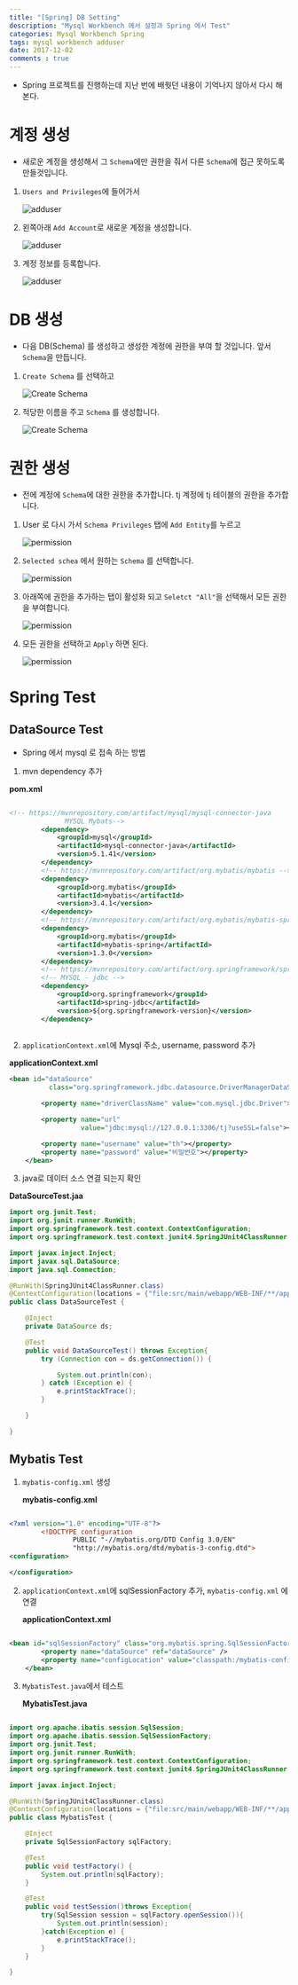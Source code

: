 ```yaml
---
title: "[Spring] DB Setting"
description: "Mysql Workbench 에서 설정과 Spring 에서 Test"
categories: Mysql Workbench Spring
tags: mysql workbench adduser 
date: 2017-12-02
comments : true
---
```


* Spring 프로젝트를 진행하는데 지난 번에 배웟던 내용이 기억나지 않아서 다시 해본다.

 
# 계정 생성

 * 새로운 계정을 생성해서 그 `Schema`에만 권한을 줘서 다른 `Schema`에 접근 못하도록 만들것입니다.
 
1. `Users and Privileges`에 들어가서 

    ![adduser](/assets/images/DBsetting/add0.png)

2. 왼쪽아래 `Add Account`로 새로운 계정을 생성합니다.

    ![adduser](/assets/images/DBsetting/add1.png)

3. 계정 정보를 등록합니다.

    ![adduser](/assets/images/DBsetting/add2.png)


# DB 생성

* 다음 DB(Schema) 를 생성하고 생성한 계정에 권한을 부여 할 것입니다. 앞서 `Schema`을 만듭니다.

1. `Create Schema` 를 선택하고
 
    ![Create Schema](/assets/images/DBsetting/createSchema.png)

2. 적당한 이름을 주고 `Schema` 를 생성합니다.

    ![Create Schema](/assets/images/DBsetting/createSchema2.png)


# 권한 생성

* 전에 계정에 `Schema`에 대한 권한을 추가합니다. tj 계정에 tj 테이블의 권한을 추가합니다.

1. User 로 다시 가서 `Schema Privileges` 탭에 `Add Entity`를 누르고

    ![permission](/assets/images/DBsetting/permission2.png)

3. `Selected schea` 에서 원하는 `Schema` 를 선택합니다.

    ![permission](/assets/images/DBsetting/permission3.png)

4. 아래쪽에 권한을 추가하는 탭이 활성화 되고 `Seletct "All"`을 선택해서 모든 권한을 부여합니다.

    ![permission](/assets/images/DBsetting/permission4.png)

5. 모든 권한을 선택하고 `Apply` 하면 된다. 

    ![permission](/assets/images/DBsetting/permission5.png)

# Spring Test

## DataSource Test

* Spring 에서 mysql 로 접속 하는 방법

1. mvn dependency 추가

**pom.xml**

```xml

<!-- https://mvnrepository.com/artifact/mysql/mysql-connector-java
              MYSQL Mybats-->
        <dependency>
            <groupId>mysql</groupId>
            <artifactId>mysql-connector-java</artifactId>
            <version>5.1.41</version>
        </dependency>
        <!-- https://mvnrepository.com/artifact/org.mybatis/mybatis -->
        <dependency>
            <groupId>org.mybatis</groupId>
            <artifactId>mybatis</artifactId>
            <version>3.4.1</version>
        </dependency>
        <!-- https://mvnrepository.com/artifact/org.mybatis/mybatis-spring -->
        <dependency>
            <groupId>org.mybatis</groupId>
            <artifactId>mybatis-spring</artifactId>
            <version>1.3.0</version>
        </dependency>
        <!-- https://mvnrepository.com/artifact/org.springframework/spring-jdbc -->
        <!-- MYSQL - jdbc -->
        <dependency>
            <groupId>org.springframework</groupId>
            <artifactId>spring-jdbc</artifactId>
            <version>${org.springframework-version}</version>
        </dependency>
        
```

2. `applicationContext.xml`에 Mysql 주소, username, password 추가

**applicationContext.xml**

```xml
<bean id="dataSource"
          class="org.springframework.jdbc.datasource.DriverManagerDataSource">

        <property name="driverClassName" value="com.mysql.jdbc.Driver"></property>

        <property name="url"
                  value="jdbc:mysql://127.0.0.1:3306/tj?useSSL=false"></property>

        <property name="username" value="th"></property>
        <property name="password" value="비밀번호"></property>
    </bean>

```


3. java로 데이터 소스 연결 되는지 확인

**DataSourceTest.jaa**

```java
import org.junit.Test;
import org.junit.runner.RunWith;
import org.springframework.test.context.ContextConfiguration;
import org.springframework.test.context.junit4.SpringJUnit4ClassRunner;

import javax.inject.Inject;
import javax.sql.DataSource;
import java.sql.Connection;

@RunWith(SpringJUnit4ClassRunner.class)
@ContextConfiguration(locations = {"file:src/main/webapp/WEB-INF/**/applicationContext.xml"})
public class DataSourceTest {

    @Inject
    private DataSource ds;

    @Test
    public void DataSourceTest() throws Exception{
        try (Connection con = ds.getConnection()) {

            System.out.println(con);
        } catch (Exception e) {
            e.printStackTrace();
        }

    }

}
```

## Mybatis Test

1. `mybatis-config.xml` 생성

    **mybatis-config.xml**

```xml

<?xml version="1.0" encoding="UTF-8"?>
		<!DOCTYPE configuration
				PUBLIC "-//mybatis.org/DTD Config 3.0/EN"
				"http://mybatis.org/dtd/mybatis-3-config.dtd">
<configuration>

</configuration>

```

2. `applicationContext.xml`에 sqlSessionFactory 추가, `mybatis-config.xml` 에 연결

    **applicationContext.xml**

```xml

<bean id="sqlSessionFactory" class="org.mybatis.spring.SqlSessionFactoryBean">
        <property name="dataSource" ref="dataSource" />
        <property name="configLocation" value="classpath:/mybatis-config.xml"></property>
    </bean>


```

3. `MybatisTest.java`에서 테스트

    **MybatisTest.java**

```java

import org.apache.ibatis.session.SqlSession;
import org.apache.ibatis.session.SqlSessionFactory;
import org.junit.Test;
import org.junit.runner.RunWith;
import org.springframework.test.context.ContextConfiguration;
import org.springframework.test.context.junit4.SpringJUnit4ClassRunner;

import javax.inject.Inject;

@RunWith(SpringJUnit4ClassRunner.class)
@ContextConfiguration(locations = {"file:src/main/webapp/WEB-INF/**/applicationContext.xml"})
public class MybatisTest {

    @Inject
    private SqlSessionFactory sqlFactory;

    @Test
    public void testFactory() {
        System.out.println(sqlFactory);
    }

    @Test
    public void testSession()throws Exception{
        try(SqlSession session = sqlFactory.openSession()){
            System.out.println(session);
        }catch(Exception e) {
            e.printStackTrace();
        }
    }

}


```
